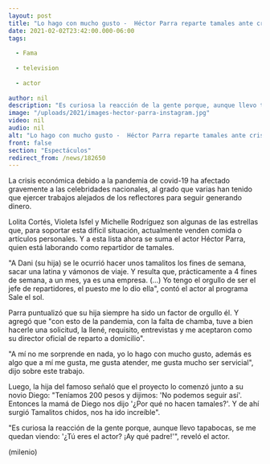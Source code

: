 ```yaml
---
layout: post
title: "Lo hago con mucho gusto -  Héctor Parra reparte tamales ante crisis económica por la pandemia"
date: 2021-02-02T23:42:00.000-06:00
tags:
  
  - Fama
  
  - television
  
  - actor
  
author: nil
description: "Es curiosa la reacción de la gente porque, aunque llevo tapabocas, se me quedan viendo: '¿Tú eres el actor?', reveló el famoso. "
image: "/uploads/2021/images-hector-parra-instagram.jpg"
video: nil
audio: nil
alt: "Lo hago con mucho gusto -  Héctor Parra reparte tamales ante crisis económica por la pandemia"
front: false
section: "Espectáculos"
redirect_from: /news/182650
---
```


La crisis económica debido a la pandemia de covid-19 ha afectado gravemente a las celebridades nacionales, al grado que varias han tenido que ejercer trabajos alejados de los reflectores para seguir generando dinero.  

Lolita Cortés, Violeta Isfel y Michelle Rodríguez son algunas de las estrellas que, para soportar esta difícil situación, actualmente venden comida o artículos personales. Y a esta lista ahora se suma el actor Héctor Parra, quien está laborando como repartidor de tamales. 

"A Dani (su hija) se le ocurrió hacer unos tamalitos los fines de semana, sacar una latina y vámonos de viaje. Y  resulta que, prácticamente a 4 fines de semana, a un mes, ya es una empresa. (...) Yo tengo el orgullo de ser el jefe de repartidores, el puesto me lo dio ella", contó el actor al programa Sale el sol. 

Parra puntualizó que su hija siempre ha sido un factor de orgullo él. Y agregó que "con esto de la pandemia, con la falta de chamba, tuve a bien hacerle una solicitud, la llené, requisito, entrevistas y me aceptaron como su director oficial de reparto a domicilio". 

"A mí no me sorprende en nada, yo lo hago con mucho gusto, además es algo que a mí me gusta, me gusta atender, me gusta mucho ser servicial", dijo sobre este trabajo. 

Luego, la hija del famoso señaló que el proyecto lo comenzó junto a su novio Diego: "Teníamos 200 pesos y  dijimos: 'No podemos seguir así'. Entonces la mamá de Diego nos dijo '¿Por qué no hacen tamales?'. Y de ahí surgió Tamalitos chidos, nos ha ido increíble".  

"Es curiosa la reacción de la gente porque, aunque llevo tapabocas, se me quedan viendo: '¿Tú eres el actor? ¡Ay qué padre!'", reveló el actor. 

(milenio)
